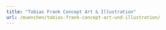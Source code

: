 ```yaml
---
title: "Tobias Frank Concept Art & Illustration"
url: /muenchen/tobias-frank-concept-art-und-illustration/
---
```

